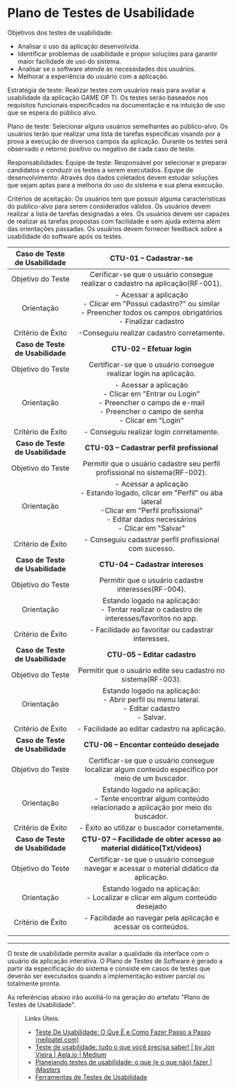 # Plano de Testes de Usabilidade

Objetivos dos testes de usabilidade:
- Analisar o uso da aplicação desenvolvida.
- Identificar problemas de usabilidade e propor soluções para garantir maior facilidade de uso do sistema.
- Analisar se o software atende às necessidades dos usuários.
- Melhorar a experiência do usuário com a aplicação.

Estratégia de teste:
 Realizar testes com usuários reais para avaliar a usabilidade da aplicação GAME OF TI. Os testes seráo baseados nos requisitos funcionais especificados na documentação e na intuição de uso que se espera do público alvo.

Plano de teste:
Selecionar alguns usuários semelhantes ao público-alvo.
Os usuários terão que realizar uma lista de tarefas específicas visando por a prova a execução de diversos campos da aplicação.
Durante os testes será observado o retorno positivo ou negativo de cada caso de teste.

Responsabilidades:
Equipe de teste: Responsável por selecionar e preparar candidatos e conduzir os testes a serem executados.
Equipe de desenvolvimento: Através dos dados coletados devem estudar soluções que sejam aptas para a melhoria do uso do sistema e sua plena execução.

Critérios de aceitação:
Os usuários tem que possuir alguma caracteristicas do publico-alvo para serem considerados válidos.
Os usuários devem realizar a lista de tarefas designadas a eles.
Os usuários devem ser capazes de realizar as tarefas propostas com facilidade e sem ajuda externa além das orientações passadas.
Os usuários devem fornecer feedback sobre a usabilidade do software após os testes.

| **Caso de Teste de Usabilidade** 	| **CTU-01 – Cadastrar-se** 	|
|:---:	|:---:	|
| Objetivo do Teste 	| Cerificar-se que o usuário consegue realizar o cadastro na aplicação(RF-001). |
| Orientação 	| - Acessar a aplicação <br> - Clicar em "Possui cadastro?" ou similar <br> - Preencher todos os campos obrigatórios <br> - Finalizar cadastro |
| Critério de Êxito | -Conseguiu realizar cadastro corretamente. |
| **Caso de Teste de Usabilidade** 	| **CTU-02 – Efetuar login**	|
| Objetivo do Teste 	| Certificar-se que o usuário consegue realizar login na aplicação. |
| Orientação 	| - Acessar a aplicação <br> - Clicar em "Entrar ou Login" <br> - Preencher o campo de e-mail <br> - Preencher o campo de senha <br> - Clicar em "Login" |
|Critério de Êxito | - Conseguiu realizar login corretamente. |
| **Caso de Teste de Usabilidade** 	| **CTU-03 – Cadastrar perfil profissional**	|
| Objetivo do Teste 	| Permitir que o usuário cadastre seu perfil profissional no sistema(RF-002). |
| Orientação 	| - Acessar a aplicação <br> - Estando logado, clicar em "Perfil" ou aba lateral <br> -Clicar em "Perfil profissional" <br> - Editar dados necessários <br> - Clicar em "Salvar" |
|Critério de Êxito | - Conseguiu cadastrar perfil profissional com sucesso. |
| **Caso de Teste de Usabilidade** 	| **CTU-04 – Cadastrar intereses**	|
| Objetivo do Teste 	| Permitir que o usuário cadastre interesses(RF-004). |
| Orientação 	|  Estando logado na aplicação: <br> - Tentar realizar o cadastro de interesses/favoritos no app. |
| Critério de Êxito | - Facilidade ao favoritar ou cadastrar interesses. |
| **Caso de Teste de Usabilidade** 	| **CTU-05 – Editar cadastro**	|
| Objetivo do Teste 	| Permitir que o usuário edite seu cadastro no sistema(RF-003). |
| Orientação 	|  Estando logado na aplicação: <br> - Abrir perfil ou menu lateral. <br> - Editar cadastro <br> - Salvar.|
| Critério de Êxito | - Facilidade ao editar cadastro na aplicação. |
| **Caso de Teste de Usabilidade** 	| **CTU-06 – Encontar conteúdo desejado**	|
| Objetivo do Teste 	| Certificar-se que o usuário consegue localizar algum conteúdo específico por meio de um buscador. |
| Orientação 	| Estando logado na aplicação: <br> - Tente encontrar algum conteúdo relacionado a aplicação por meio do buscador. <br> |
| Critério de Êxito | - Êxito ao utilizar o buscador corretamente. |
| **Caso de Teste de Usabilidade** 	| **CTU-07 – Facilidade de obter acesso ao material didático(Txt/videos)**	|
| Objetivo do Teste 	| Certificar-se que o usuário consegue navegar e acessar o material didático da aplicação. |
| Orientação 	| Estando logado na aplicação: <br> - Localizar e clicar em algum conteúdo desejado <br> |
| Critério de Êxito | - Facilidade ao navegar pela aplicação e acessar os conteúdos. |
|  	|  	|














-----------------------------------------------------------------
O teste de usabilidade permite avaliar a qualidade da interface com o usuário da aplicação interativa. O Plano de Testes de Software é gerado a partir da especificação do sistema e consiste em casos de testes que deverão ser executados quando a implementação estiver parcial ou totalmente pronta.

As referências abaixo irão auxiliá-lo na geração do artefato "Plano de Testes de Usabilidade".

> **Links Úteis**:
> - [Teste De Usabilidade: O Que É e Como Fazer Passo a Passo (neilpatel.com)](https://neilpatel.com/br/blog/teste-de-usabilidade/)
> - [Teste de usabilidade: tudo o que você precisa saber! | by Jon Vieira | Aela.io | Medium](https://medium.com/aela/teste-de-usabilidade-o-que-voc%C3%AA-precisa-saber-39a36343d9a6/)
> - [Planejando testes de usabilidade: o que (e o que não) fazer | iMasters](https://imasters.com.br/design-ux/planejando-testes-de-usabilidade-o-que-e-o-que-nao-fazer/)
> - [Ferramentas de Testes de Usabilidade](https://www.usability.gov/how-to-and-tools/resources/templates.html)
